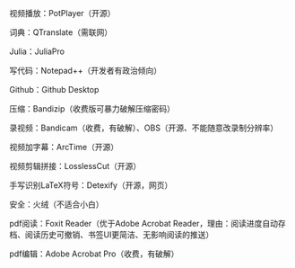 视频播放：PotPlayer（开源）

词典：QTranslate（需联网）

Julia：JuliaPro

写代码：Notepad++（开发者有政治倾向）

Github：Github Desktop

压缩：Bandizip（收费版可暴力破解压缩密码）

录视频：Bandicam（收费，有破解）、OBS（开源、不能随意改录制分辨率）

视频加字幕：ArcTime（开源）

视频剪辑拼接：LosslessCut（开源）

手写识别LaTeX符号：Detexify（开源，网页）

安全：火绒（不适合小白）

pdf阅读：Foxit Reader（优于Adobe Acrobat Reader，理由：阅读进度自动存档、阅读历史可撤销、书签UI更简洁、无影响阅读的推送）

pdf编辑：Adobe Acrobat Pro（收费，有破解）
